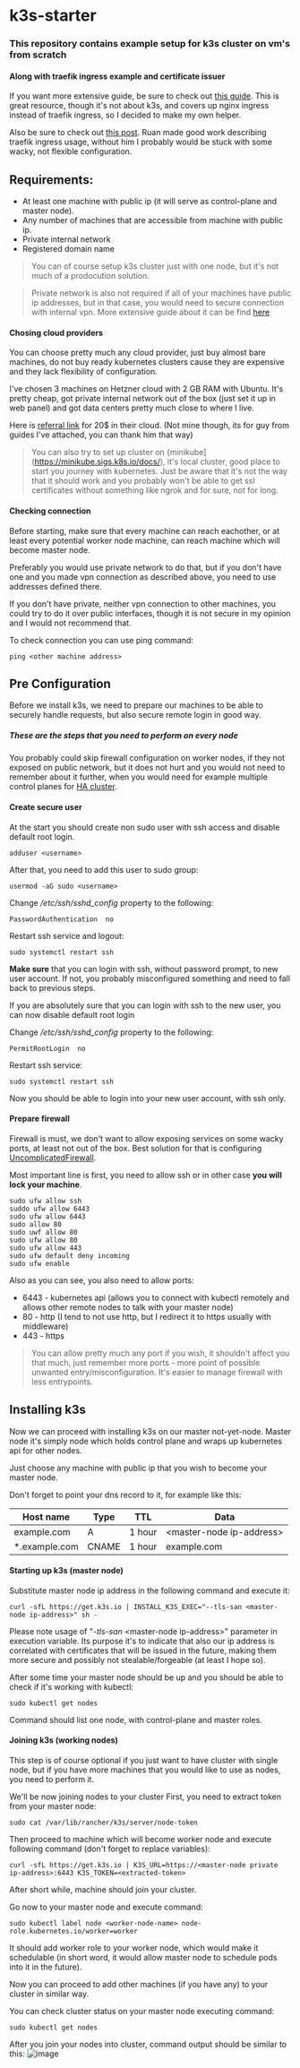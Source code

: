 
# k3s-starter
### This repository contains example setup for k3s cluster on vm's from scratch
#### Along with traefik ingress example and certificate issuer  

If you want more extensive guide, be sure to check out [this guide](https://github.com/hobby-kube/guide).
This is great resource, though it's not about k3s, and covers up nginx ingress instead of traefik ingress, so I decided to make my own helper.

Also be sure to check out [this post](https://sysadmins.co.za/https-using-letsencrypt-and-traefik-with-k3s/). Ruan made good work describing traefik ingress usage, without him I probably would be stuck with some wacky, not flexible configuration.

## Requirements:

 - At least one machine with public ip (it will serve as control-plane and master node).
 - Any number of machines that are accessible from machine with public ip.
 - Private internal network
 - Registered domain name

> You can of course setup k3s cluster just with one node, but it's not
> much of a prodocution solution.

> Private network is also not required if all of your machines have public ip addresses, but in that case, you would need to secure connection with internal vpn. More extensive guide about it can be find [here](https://github.com/hobby-kube/guide#wireguard-setup)

#### Chosing cloud providers
You can choose pretty much any cloud provider, just buy almost bare machines, do not buy ready kubernetes clusters cause they are expensive and they lack flexibility of configuration.

I've chosen 3 machines on Hetzner cloud with 2 GB RAM with Ubuntu. 
It's pretty cheap, got private internal network out of the box (just set it up in web panel) and got data centers pretty much close to where I live.

Here is [referral link](https://hetzner.cloud/?ref=osR7dA9R4bmz) for 20$ in their cloud.
(Not mine though, its for guy from guides I've attached, you can thank him that way)

> You can also try to set up cluster on {minikube](https://minikube.sigs.k8s.io/docs/), it's local cluster, good place to start you journey with kubernetes. Just be aware that it's not the way that it should work and you probably won't be able to get ssl certificates without something like ngrok and for sure, not for long.

#### Checking connection

Before starting, make sure that every machine can reach eachother, or at least every potential worker node machine, can reach machine which will become master node. 

Preferably you would use private network to do that, but if you don't have one and you made vpn connection as described above, you need to use addresses defined there. 

If you don't have private, neither vpn connection to other machines, you could try to do it over public interfaces, though it is not secure in my opinion and I would not recommend that.

To check connection you can use ping command:

    ping <other machine address> 

 

## Pre Configuration

Before we install k3s, we need to prepare our machines to be able to securely handle requests, but also secure remote login in good way. 

##### These are the steps that you need to perform on every node

You probably could skip firewall configuration on worker nodes, if they not exposed on public network, but it does not hurt and you would not need to remember about it further, when you would need for example multiple control planes for [HA cluster](https://medium.com/velotio-perspectives/demystifying-high-availability-in-kubernetes-using-kubeadm-3d83ed8c458b#:~:text=Kubernetes%20High-Availability%20is%20about,access%20to%20same%20worker%20nodes.).

#### Create secure user

At the start you should create non sudo user with ssh access and disable default root login. 

    adduser <username>
After that, you need to add this user to sudo group:

    usermod -aG sudo <username>

Change */etc/ssh/sshd_config* property to the following:

    PasswordAuthentication  no
    
Restart ssh service and logout:

    sudo systemctl restart ssh

**Make sure** that you can login with ssh, without password prompt, to new user account. 
If not, you probably misconfigured something and need to fall back to previous steps.
 
If you are absolutely sure that you can login with ssh to the new user, you can now disable default root login

Change */etc/ssh/sshd_config* property to the following:

    PermitRootLogin  no
    
Restart ssh service:

    sudo systemctl restart ssh
   
   Now you should be able to login into your new user account, with ssh only.

#### Prepare firewall

Firewall is must, we don't want to allow exposing services on some wacky ports, at least not out of the box.
Best solution for that is configuring [UncomplicatedFirewall](https://wiki.ubuntu.com/UncomplicatedFirewall).

Most important line is first, you need to allow ssh or in other case **you will lock your machine**.

    sudo ufw allow ssh
    suddo ufw allow 6443
    sudo ufw allow 6443
    sudo allow 80
    sudo uwf allow 80
    sudo ufw allow 80
    sudo ufw allow 443
    sudo ufw default deny incoming
    sudo ufw enable 

Also as you can see, you also need to allow ports:

 -  6443  - kubernetes api (allows you to connect with kubectl remotely and allows other remote nodes to talk with your master node)
 - 80 - http (I tend to not use http, but I redirect it to https usually with middleware)
 - 443 - https 

> You can allow pretty much any port if you wish, it shouldn't affect you that much, just remember more ports - more point of possible unwanted entry/misconfiguration. It's easier to manage firewall with less entrypoints. 

## Installing k3s

Now we can proceed with installing k3s on our master not-yet-node.
Master node it's simply node which holds control plane and wraps up kubernetes api for other nodes.

Just choose any machine with public ip that you wish to become your master node. 

Don't forget to point your dns record to it, for example like this:

| Host name | Type | TTL | Data |
|--|--|--|--|
| example.com | A | 1 hour | \<master-node ip-address\> |
| *.example.com | CNAME | 1 hour | example.com |

#### Starting up k3s (master node)

Substitute master node ip address in the following command and execute it:

    curl -sfL https://get.k3s.io | INSTALL_K3S_EXEC="--tls-san <master-node ip-address>" sh -

Please note usage of "*-tls-san* \<master-node ip-address\>" parameter in execution variable. 
Its purpose it's to indicate that also our ip address is correlated with certificates that will be issued in the future, making them more secure and possibly not stealable/forgeable (at least I hope so).

After some time your master node should be up and you should be able to check if it's working with kubectl: 

    sudo kubectl get nodes
    
Command should list one node, with control-plane and master roles.

#### Joining k3s (working nodes)

This step is of course optional if you just want to have cluster with single node, but if you have more machines that you would like to use as nodes, you need to perform it.

We'll be now joining nodes to your cluster
First, you need to extract token from your master node:

    sudo cat /var/lib/rancher/k3s/server/node-token

Then proceed to machine which will become worker node and execute following command (don't forget to replace variables):

    curl -sfL https://get.k3s.io | K3S_URL=https://<master-node private ip-address>:6443 K3S_TOKEN=<extracted-token>

After short while, machine should join your cluster.

Go now to your master node and execute command: 

    sudo kubectl label node <worker-node-name> node-role.kubernetes.io/worker=worker

It should add worker role to your worker node, which would make it schedulable (in short word, it would allow master node to schedule pods into it in the future).

Now you can proceed to add other machines (if you have any) to your cluster in similar way.


You can check cluster status on your master node executing command:

    sudo kubectl get nodes

After you join your nodes into cluster, command output should be similar to this: 
![image](https://user-images.githubusercontent.com/40639741/163825254-2b1a6650-8408-4a09-849a-d6de9749a215.png)
